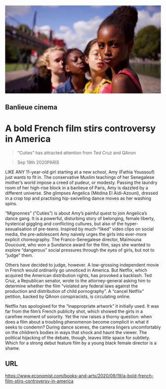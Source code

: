 ![](./images/20200919_BKP005_0.jpg)

## Banlieue cinema

# A bold French film stirs controversy in America

> “Cuties” has attracted attention from Ted Cruz and QAnon

> Sep 19th 2020PARIS

LIKE ANY 11-year-old girl starting at a new school, Amy (Fathia Youssouf) just wants to fit in. The conservative Muslim teachings of her Senegalese mother’s world impose a creed of pudeur, or modesty. Passing the laundry room of her high-rise block in a banlieue of Paris, Amy is dazzled by a different universe. She glimpses Angelica (Médina El Aidi-Azouni), dressed in a crop top and practising hip-swivelling dance moves as her washing spins.

“Mignonnes” (“Cuties”) is about Amy’s painful quest to join Angelica’s dance gang. It is a powerful, disturbing story of belonging, female liberty, hysterical giggling and conflicting cultures, but also of the hyper-sexualisation of pre-teens. Inspired by much-“liked” video clips on social media, the pre-adolescent Amy naively urges the girls into ever-more explicit choreography. The Franco-Senegalese director, Maïmouna Doucouré, who won a Sundance award for the film, says she wanted to explore “dangerous” social pressures through the eyes of girls, but not to “judge” them.

Others have decided to judge, however. A low-grossing independent movie in French would ordinarily go unnoticed in America. But Netflix, which acquired the American distribution rights, has provoked a backlash. Ted Cruz, a Republican senator, wrote to the attorney-general asking him to determine whether the film “violated any federal laws against the production and distribution of child pornography”. A “cancel Netflix” petition, backed by QAnon conspiracists, is circulating online.

Netflix has apologised for the “inappropriate artwork” it initially used. It was far from the film’s French publicity shot, which showed the girls in a carefree moment of sorority. Yet the row raises a thorny question: when does a film about a troubling phenomenon become complicit in what it seeks to condemn? During dance scenes, the camera lingers uncomfortably on the children’s bodies in ways that shock and haunt the viewer. The political hijacking of the debate, though, leaves little space for subtlety. Which for a strong debut feature film by a young black female director is a shame.

## URL

https://www.economist.com/books-and-arts/2020/09/19/a-bold-french-film-stirs-controversy-in-america
